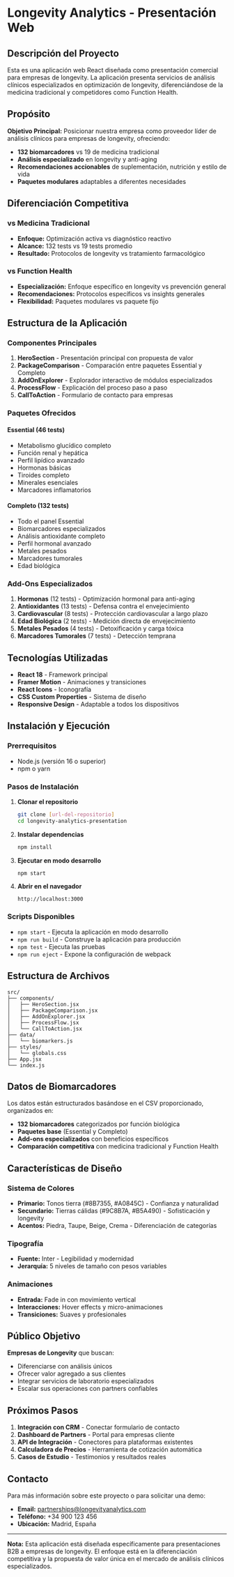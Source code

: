 # Longevity Analytics - Presentación Web

## Descripción del Proyecto

Esta es una aplicación web React diseñada como presentación comercial para empresas de longevity. La aplicación presenta servicios de análisis clínicos especializados en optimización de longevity, diferenciándose de la medicina tradicional y competidores como Function Health.

## Propósito

**Objetivo Principal:** Posicionar nuestra empresa como proveedor líder de análisis clínicos para empresas de longevity, ofreciendo:

- **132 biomarcadores** vs 19 de medicina tradicional
- **Análisis especializado** en longevity y anti-aging
- **Recomendaciones accionables** de suplementación, nutrición y estilo de vida
- **Paquetes modulares** adaptables a diferentes necesidades

## Diferenciación Competitiva

### vs Medicina Tradicional
- **Enfoque:** Optimización activa vs diagnóstico reactivo
- **Alcance:** 132 tests vs 19 tests promedio
- **Resultado:** Protocolos de longevity vs tratamiento farmacológico

### vs Function Health
- **Especialización:** Enfoque específico en longevity vs prevención general
- **Recomendaciones:** Protocolos específicos vs insights generales
- **Flexibilidad:** Paquetes modulares vs paquete fijo

## Estructura de la Aplicación

### Componentes Principales

1. **HeroSection** - Presentación principal con propuesta de valor
2. **PackageComparison** - Comparación entre paquetes Essential y Completo
3. **AddOnExplorer** - Explorador interactivo de módulos especializados
4. **ProcessFlow** - Explicación del proceso paso a paso
5. **CallToAction** - Formulario de contacto para empresas

### Paquetes Ofrecidos

#### Essential (46 tests)
- Metabolismo glucídico completo
- Función renal y hepática
- Perfil lipídico avanzado
- Hormonas básicas
- Tiroides completo
- Minerales esenciales
- Marcadores inflamatorios

#### Completo (132 tests)
- Todo el panel Essential
- Biomarcadores especializados
- Análisis antioxidante completo
- Perfil hormonal avanzado
- Metales pesados
- Marcadores tumorales
- Edad biológica

### Add-Ons Especializados

1. **Hormonas** (12 tests) - Optimización hormonal para anti-aging
2. **Antioxidantes** (13 tests) - Defensa contra el envejecimiento
3. **Cardiovascular** (8 tests) - Protección cardiovascular a largo plazo
4. **Edad Biológica** (2 tests) - Medición directa de envejecimiento
5. **Metales Pesados** (4 tests) - Detoxificación y carga tóxica
6. **Marcadores Tumorales** (7 tests) - Detección temprana

## Tecnologías Utilizadas

- **React 18** - Framework principal
- **Framer Motion** - Animaciones y transiciones
- **React Icons** - Iconografía
- **CSS Custom Properties** - Sistema de diseño
- **Responsive Design** - Adaptable a todos los dispositivos

## Instalación y Ejecución

### Prerrequisitos
- Node.js (versión 16 o superior)
- npm o yarn

### Pasos de Instalación

1. **Clonar el repositorio**
   ```bash
   git clone [url-del-repositorio]
   cd longevity-analytics-presentation
   ```

2. **Instalar dependencias**
   ```bash
   npm install
   ```

3. **Ejecutar en modo desarrollo**
   ```bash
   npm start
   ```

4. **Abrir en el navegador**
   ```
   http://localhost:3000
   ```

### Scripts Disponibles

- `npm start` - Ejecuta la aplicación en modo desarrollo
- `npm run build` - Construye la aplicación para producción
- `npm test` - Ejecuta las pruebas
- `npm run eject` - Expone la configuración de webpack

## Estructura de Archivos

```
src/
├── components/
│   ├── HeroSection.jsx
│   ├── PackageComparison.jsx
│   ├── AddOnExplorer.jsx
│   ├── ProcessFlow.jsx
│   └── CallToAction.jsx
├── data/
│   └── biomarkers.js
├── styles/
│   └── globals.css
├── App.jsx
└── index.js
```

## Datos de Biomarcadores

Los datos están estructurados basándose en el CSV proporcionado, organizados en:

- **132 biomarcadores** categorizados por función biológica
- **Paquetes base** (Essential y Completo)
- **Add-ons especializados** con beneficios específicos
- **Comparación competitiva** con medicina tradicional y Function Health

## Características de Diseño

### Sistema de Colores
- **Primario:** Tonos tierra (#8B7355, #A0845C) - Confianza y naturalidad
- **Secundario:** Tierras cálidas (#9C8B7A, #B5A490) - Sofisticación y longevity
- **Acentos:** Piedra, Taupe, Beige, Crema - Diferenciación de categorías

### Tipografía
- **Fuente:** Inter - Legibilidad y modernidad
- **Jerarquía:** 5 niveles de tamaño con pesos variables

### Animaciones
- **Entrada:** Fade in con movimiento vertical
- **Interacciones:** Hover effects y micro-animaciones
- **Transiciones:** Suaves y profesionales

## Público Objetivo

**Empresas de Longevity** que buscan:
- Diferenciarse con análisis únicos
- Ofrecer valor agregado a sus clientes
- Integrar servicios de laboratorio especializados
- Escalar sus operaciones con partners confiables

## Próximos Pasos

1. **Integración con CRM** - Conectar formulario de contacto
2. **Dashboard de Partners** - Portal para empresas cliente
3. **API de Integración** - Conectores para plataformas existentes
4. **Calculadora de Precios** - Herramienta de cotización automática
5. **Casos de Estudio** - Testimonios y resultados reales

## Contacto

Para más información sobre este proyecto o para solicitar una demo:

- **Email:** partnerships@longevityanalytics.com
- **Teléfono:** +34 900 123 456
- **Ubicación:** Madrid, España

---

**Nota:** Esta aplicación está diseñada específicamente para presentaciones B2B a empresas de longevity. El enfoque está en la diferenciación competitiva y la propuesta de valor única en el mercado de análisis clínicos especializados. 